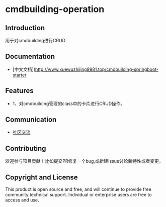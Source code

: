 # cmdbuilding-operation

## Introduction
用于对cmdbuilding进行CRUD

## Documentation
- [中文文档](http://www.xuewuzhijing9981.top/cmdbuilding-springboot-starter

## Features
- 1、对cmdbuilding管理的class中的卡片进行CRUD操作。

## Communication
- [社区交流](http://www.xuewuzhijing9981.top/cmdbuilding-springboot-starter/community.html)

## Contributing
欢迎参与项目贡献！比如提交PR修复一个bug,或新建Issue讨论新特性或者变更。

## Copyright and License
This product is open source and free, and will continue to provide free community technical support. Individual or enterprise users are free to access and use.
